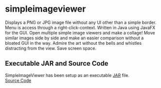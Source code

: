 # simpleimageviewer

Displays a PNG or JPG image file without any UI other than a simple border. Menu is access through a right-click-context. Written in Java using JavaFX for the GUI. Open multiple simple image viewers and make a collage! Move similar images side by side and make an easier comparison without a bloated GUI in the way. Admire the art without the bells and whistles distracting from the view. Save screen space.

## Executable JAR and Source Code

SimpleImageViewer has been setup as an executable [JAR](https://github.com/techmetal/simpleimageviewer/blob/master/simplewindowframe/out/artifacts/simplewindowframe_jar/simplewindowframe.jar) file.  
[Source Code](https://github.com/techmetal/simpleimageviewer/blob/master/simplewindowframe/src/JFX_PACKAGE/main.java)
